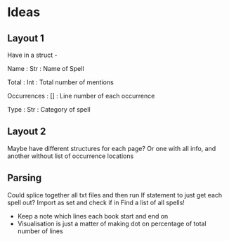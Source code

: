 # Ideas

## Layout 1

Have in a struct -

Name         : Str : Name of Spell

Total        : Int : Total number of mentions

Occurrences  : []  : Line number of each occurrence

Type         : Str : Category of spell


## Layout 2

Maybe have different structures for each page? Or one with all info, and another without list of occurrence locations

## Parsing

Could splice together all txt files and then run
If statement to just get each spell out? Import as set and check if in
Find a list of all spells!

- Keep a note which lines each book start and end on
- Visualisation is just a matter of making dot on percentage of total number of lines

